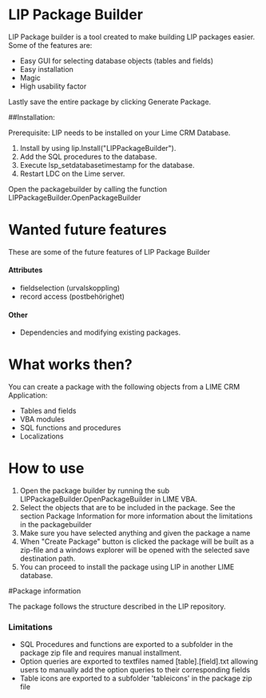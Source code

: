# LIP Package Builder

LIP Package builder is a tool created to make building LIP packages easier.
Some of the features are: 

  - Easy GUI for selecting database objects (tables and fields)
  - Easy installation
  - Magic
  - High usability factor

Lastly save the entire package by clicking Generate Package.

##Installation:

Prerequisite: LIP needs to be installed on your Lime CRM Database.

1. Install by using lip.Install("LIPPackageBuilder").
2. Add the SQL procedures to the database.
3. Execute lsp_setdatabasetimestamp for the database. 
4. Restart LDC on the Lime server.

Open the packagebuilder by calling the function LIPPackageBuilder.OpenPackageBuilder


# Wanted future features
These are some of the future features of LIP Package Builder

#### Attributes
- fieldselection (urvalskoppling)
- record access (postbehörighet)


#### Other
- Dependencies and modifying existing packages.

# What works then?
You can create a package with the following objects from a LIME CRM Application:
- Tables and fields
- VBA modules
- SQL functions and procedures
- Localizations


# How to use
1. Open the package builder by running the sub LIPPackageBuilder.OpenPackageBuilder in LIME VBA.
2. Select the objects that are to be included in the package. See the section Package Information for more information about the limitations in the packagebuilder
3. Make sure you have selected anything and given the package a name
4. When "Create Package" button is clicked the package will be built as a zip-file and a windows explorer will be opened with the selected save destination path.
5. You can proceed to install the package using LIP in another LIME database.


#Package information

The package follows the structure described in the LIP repository. 

### Limitations
- SQL Procedures and functions are exported to a subfolder in the package zip file and requires manual installment.
- Option queries are exported to textfiles named [table].[field].txt allowing users to manually add the option queries to their corresponding fields
- Table icons are exported to a subfolder 'tableicons' in the package zip file



